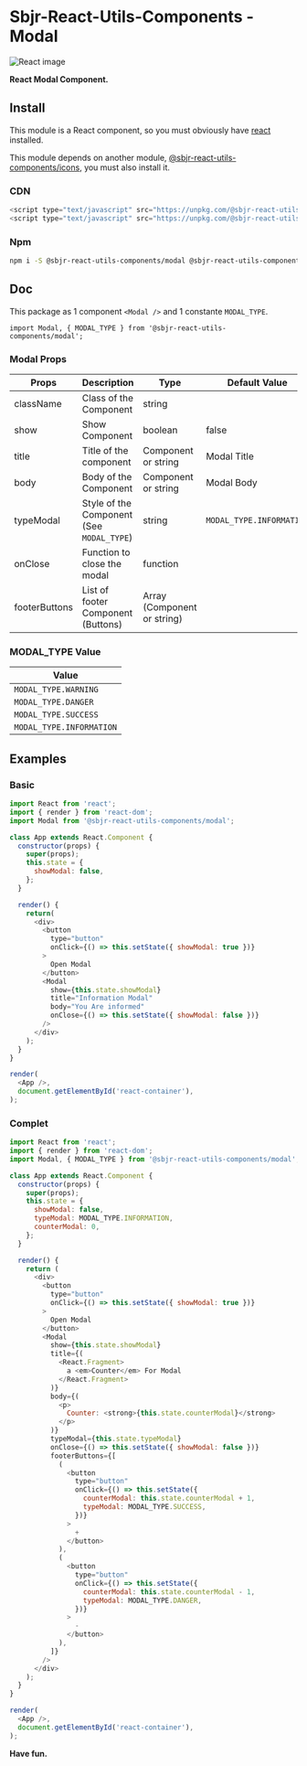 # Sbjr-React-Utils-Components - Modal

![React image](https://upload.wikimedia.org/wikipedia/commons/1/18/React_Native_Logo.png)

**React Modal Component.**

## Install

This module is a React component, so you must obviously have [react](https://github.com/facebook/react) installed.

This module depends on another module, [@sbjr-react-utils-components/icons](https://github.com/Sbjr-React-Utils-Components/Icons), you must also install it.


### CDN
```js
<script type="text/javascript" src="https://unpkg.com/@sbjr-react-utils-components/icons@latest"></script>
<script type="text/javascript" src="https://unpkg.com/@sbjr-react-utils-components/modal@latest"></script>
```

### Npm
```bash
npm i -S @sbjr-react-utils-components/modal @sbjr-react-utils-components/icons
```

## Doc

This package as 1 component `<Modal />` and 1 constante `MODAL_TYPE`.

`import Modal, { MODAL_TYPE } from '@sbjr-react-utils-components/modal';`

### Modal Props

| Props         | Description                                | Type                        | Default Value            |
| ------------- | ------------------------------------------ | --------------------------- | ------------------------ |
| className     | Class of the Component                     | string                      |                          |
| show          | Show Component                             | boolean                     | false                    |
| title         | Title of the component                     | Component or string         | Modal Title              |
| body          | Body of the Component                      | Component or string         | Modal Body               |
| typeModal     | Style of the Component (See `MODAL_TYPE`)  | string                      | `MODAL_TYPE.INFORMATION` |
| onClose       | Function to close the modal                | function                    |                          |
| footerButtons | List of footer Component (Buttons)         | Array (Component or string) |                          |

### MODAL_TYPE Value

| Value                      |
| -------------------------- |
| `MODAL_TYPE.WARNING`       |
| `MODAL_TYPE.DANGER`        |
| `MODAL_TYPE.SUCCESS`       |
| `MODAL_TYPE.INFORMATION`   |

## Examples

### Basic

```js
import React from 'react';
import { render } from 'react-dom';
import Modal from '@sbjr-react-utils-components/modal';

class App extends React.Component {
  constructor(props) {
    super(props);
    this.state = {
      showModal: false,
    };
  }

  render() {
    return(
      <div>
        <button
          type="button"
          onClick={() => this.setState({ showModal: true })}
        >
          Open Modal
        </button>
        <Modal
          show={this.state.showModal}
          title="Information Modal"
          body="You Are informed"
          onClose={() => this.setState({ showModal: false })}
        />
      </div>
    );
  }
}

render(
  <App />,
  document.getElementById('react-container'),
);
```

### Complet
```js
import React from 'react';
import { render } from 'react-dom';
import Modal, { MODAL_TYPE } from '@sbjr-react-utils-components/modal';

class App extends React.Component {
  constructor(props) {
    super(props);
    this.state = {
      showModal: false,
      typeModal: MODAL_TYPE.INFORMATION,
      counterModal: 0,
    };
  }

  render() {
    return (
      <div>
        <button
          type="button"
          onClick={() => this.setState({ showModal: true })}
        >
          Open Modal
        </button>
        <Modal
          show={this.state.showModal}
          title={(
            <React.Fragment>
              a <em>Counter</em> For Modal
            </React.Fragment>
          )}
          body={(
            <p>
              Counter: <strong>{this.state.counterModal}</strong>
            </p>
          )}
          typeModal={this.state.typeModal}
          onClose={() => this.setState({ showModal: false })}
          footerButtons={[
            (
              <button
                type="button"
                onClick={() => this.setState({
                  counterModal: this.state.counterModal + 1,
                  typeModal: MODAL_TYPE.SUCCESS,
                })}
              >
                +
              </button>
            ),
            (
              <button
                type="button"
                onClick={() => this.setState({
                  counterModal: this.state.counterModal - 1,
                  typeModal: MODAL_TYPE.DANGER,
                })}
              >
                -
              </button>
            ),
          ]}
        />
      </div>
    );
  }
}

render(
  <App />,
  document.getElementById('react-container'),
);
```

**Have fun.**
